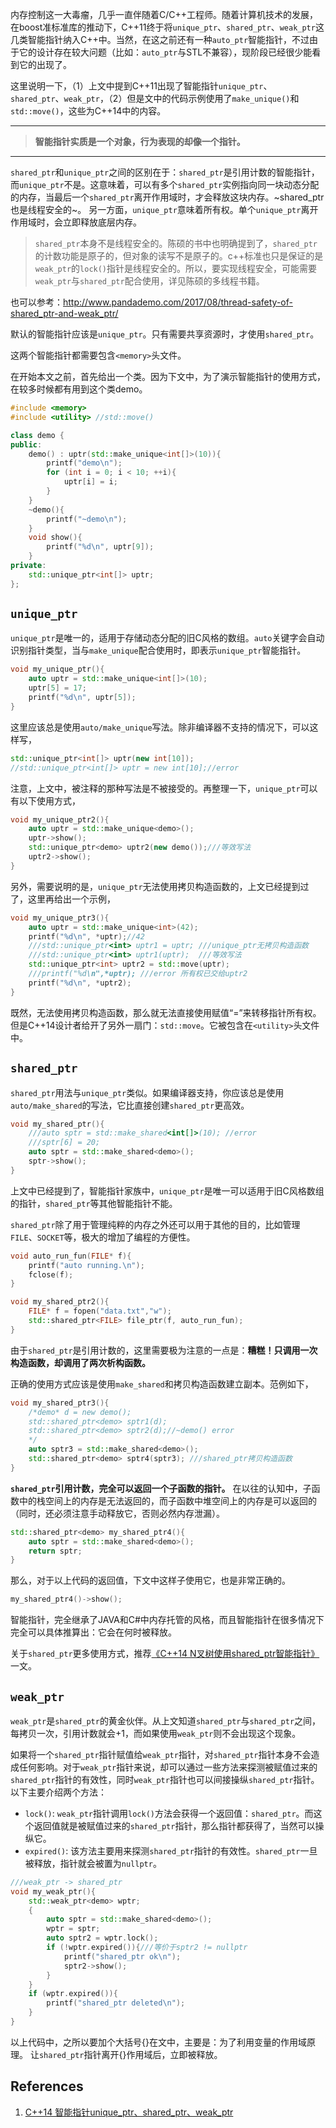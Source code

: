 内存控制这一大毒瘤，几乎一直伴随着C/C++工程师。随着计算机技术的发展，在boost准标准库的推动下，C++11终于将`unique_ptr`、`shared_ptr`、`weak_ptr`这几类智能指针纳入C++中。当然，在这之前还有一种`auto_ptr`智能指针，不过由于它的设计存在较大问题（比如：`auto_ptr`与STL不兼容），现阶段已经很少能看到它的出现了。

这里说明一下，（1）上文中提到C++11出现了智能指针`unique_ptr`、`shared_ptr`、`weak_ptr`，（2）但是文中的代码示例使用了`make_unique()`和`std::move()`，这些为C++14中的内容。

---

> **智能指针实质是一个对象，行为表现的却像一个指针。**

---

`shared_ptr`和`unique_ptr`之间的区别在于：`shared_ptr`是引用计数的智能指针，而`unique_ptr`不是。这意味着，可以有多个`shared_ptr`实例指向同一块动态分配的内存，当最后一个`shared_ptr`离开作用域时，才会释放这块内存。~shared_ptr也是线程安全的~。 另一方面，`unique_ptr`意味着所有权。单个`unique_ptr`离开作用域时，会立即释放底层内存。

> `shared_ptr`本身不是线程安全的。陈硕的书中也明确提到了，`shared_ptr`的计数功能是原子的，但对象的读写不是原子的。c++标准也只是保证的是`weak_ptr`的`lock()`指针是线程安全的。所以，要实现线程安全，可能需要`weak_ptr`与`shared_ptr`配合使用，详见陈硕的多线程书籍。

也可以参考：http://www.pandademo.com/2017/08/thread-safety-of-shared_ptr-and-weak_ptr/

默认的智能指针应该是`unique_ptr`。只有需要共享资源时，才使用`shared_ptr`。

这两个智能指针都需要包含`<memory>`头文件。

在开始本文之前，首先给出一个类。因为下文中，为了演示智能指针的使用方式，在较多时候都有用到这个类demo。

```c++
#include <memory>
#include <utility> //std::move()

class demo {
public:
    demo() : uptr(std::make_unique<int[]>(10)){
        printf("demo\n");
        for (int i = 0; i < 10; ++i){
            uptr[i] = i;
        }
    }
    ~demo(){
        printf("~demo\n");
    }
    void show(){
        printf("%d\n", uptr[9]);
    }
private:
    std::unique_ptr<int[]> uptr;
};
```

## `unique_ptr`

`unique_ptr`是唯一的，适用于存储动态分配的旧C风格的数组。`auto`关键字会自动识别指针类型，当与`make_unique`配合使用时，即表示`unique_ptr`智能指针。

```c++
void my_unique_ptr(){
    auto uptr = std::make_unique<int[]>(10);
    uptr[5] = 17;
    printf("%d\n", uptr[5]);
}
```

这里应该总是使用`auto/make_unique`写法。除非编译器不支持的情况下，可以这样写，

```c++
std::unique_ptr<int[]> uptr(new int[10]);
//std::unique_ptr<int[]> uptr = new int[10];//error
```

注意，上文中，被注释的那种写法是不被接受的。再整理一下，`unique_ptr`可以有以下使用方式，

```c++
void my_unique_ptr2(){
    auto uptr = std::make_unique<demo>();
    uptr->show();
    std::unique_ptr<demo> uptr2(new demo());///等效写法
    uptr2->show();
}
```

另外，需要说明的是，`unique_ptr`无法使用拷贝构造函数的，上文已经提到过了，这里再给出一个示例，

```c++
void my_unique_ptr3(){
    auto uptr = std::make_unique<int>(42);
    printf("%d\n", *uptr);//42
    ///std::unique_ptr<int> uptr1 = uptr; ///unique_ptr无拷贝构造函数
    ///std::unique_ptr<int> uptr1(uptr);  ///等效写法
    std::unique_ptr<int> uptr2 = std::move(uptr);
    ///printf("%d\n",*uptr); ///error 所有权已交给uptr2
    printf("%d\n", *uptr2);
}
```

既然，无法使用拷贝构造函数，那么就无法直接使用赋值“=”来转移指针所有权。但是C++14设计者给开了另外一扇门：`std::move`。它被包含在`<utility>`头文件中。

## `shared_ptr`

`shared_ptr`用法与`unique_ptr`类似。如果编译器支持，你应该总是使用`auto/make_shared`的写法，它比直接创建`shared_ptr`更高效。

```c++
void my_shared_ptr(){
    ///auto sptr = std::make_shared<int[]>(10); //error
    ///sptr[6] = 20;
    auto sptr = std::make_shared<demo>();
    sptr->show();
}
```

上文中已经提到了，智能指针家族中，`unique_ptr`是唯一可以适用于旧C风格数组的指针，`shared_ptr`等其他智能指针不能。

`shared_ptr`除了用于管理纯粹的内存之外还可以用于其他的目的，比如管理`FILE`、`SOCKET`等，极大的增加了编程的方便性。

```c++
void auto_run_fun(FILE* f){
    printf("auto running.\n");
    fclose(f);
}

void my_shared_ptr2(){
    FILE* f = fopen("data.txt","w");
    std::shared_ptr<FILE> file_ptr(f, auto_run_fun);
}
```

由于`shared_ptr`是引用计数的，这里需要极为注意的一点是：**糟糕！只调用一次构造函数，却调用了两次析构函数。**

正确的使用方式应该是使用`make_shared`和拷贝构造函数建立副本。范例如下，

```c++
void my_shared_ptr3(){
    /*demo* d = new demo();
    std::shared_ptr<demo> sptr1(d);
    std::shared_ptr<demo> sptr2(d);//~demo() error
    */
    auto sptr3 = std::make_shared<demo>();
    std::shared_ptr<demo> sptr4(sptr3); ///shared_ptr拷贝构造函数
}
```

**`shared_ptr`引用计数，完全可以返回一个子函数的指针。** 在以往的认知中，子函数中的栈空间上的内存是无法返回的，而子函数中堆空间上的内存是可以返回的（同时，还必须注意手动释放它，否则必然内存泄漏）。

```c++
std::shared_ptr<demo> my_shared_ptr4(){
    auto sptr = std::make_shared<demo>();
    return sptr;
}
```

那么，对于以上代码的返回值，下文中这样子使用它，也是非常正确的。

```c++
my_shared_ptr4()->show();
```

智能指针，完全继承了JAVA和C#中内存托管的风格，而且智能指针在很多情况下完全可以具体推算出：它会在何时被释放。

关于`shared_ptr`更多使用方式，推荐[《C++14 N叉树使用shared_ptr智能指针》](https://blog.csdn.net/qingdujun/article/details/87805085) 一文。

## `weak_ptr`

`weak_ptr`是`shared_ptr`的黄金伙伴。从上文知道`shared_ptr`与`shared_ptr`之间，每拷贝一次，引用计数就会+1，而如果使用`weak_ptr`则不会出现这个现象。

如果将一个`shared_ptr`指针赋值给`weak_ptr`指针，对`shared_ptr`指针本身不会造成任何影响。对于`weak_ptr`指针来说，却可以通过一些方法来探测被赋值过来的`shared_ptr`指针的有效性，同时`weak_ptr`指针也可以间接操纵`shared_ptr`指针。以下主要介绍两个方法：

- `lock()`: `weak_ptr`指针调用`lock()`方法会获得一个返回值：`shared_ptr`。而这个返回值就是被赋值过来的`shared_ptr`指针，那么指针都获得了，当然可以操纵它。
- `expired()`: 该方法主要用来探测`shared_ptr`指针的有效性。`shared_ptr`一旦被释放，指针就会被置为`nullptr`。

```c++
///weak_ptr -> shared_ptr
void my_weak_ptr(){
    std::weak_ptr<demo> wptr;
    {
        auto sptr = std::make_shared<demo>();
        wptr = sptr;
        auto sptr2 = wptr.lock();
        if (!wptr.expired()){///等价于sptr2 != nullptr
            printf("shared_ptr ok\n");
            sptr2->show();
        }
    }
    if (wptr.expired()){
        printf("shared_ptr deleted\n");
    }
}
```

以上代码中，之所以要加个大括号{}在文中，主要是：为了利用变量的作用域原理。 让`shared_ptr`指针离开{}作用域后，立即被释放。

## References

1. [C++14 智能指针unique_ptr、shared_ptr、weak_ptr](https://blog.csdn.net/qingdujun/article/details/74858071)
